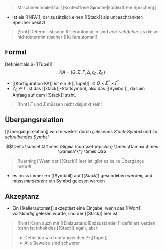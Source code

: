 > Maschinenmodell für [[Kontextfreie Sprache|kontextfreie Sprachen]]

- ist ein [[NFA]], der zusätzlich einen [[Stack]] als unbeschränkten Speicher besitzt

> [!hint] Deterministische Kellerautomaten sind _echt schächer_ als dieser nichtdeterministischer [[Kellerautomat]].



## Formal
Definiert als $6$-[[Tupel]]
$$KA = (G, \Sigma, \Gamma, \Delta, q_{0}, Z_{0})$$
- [[Konfiguration KA]] ist ein 3-[[Tupel]] $\subset Q \times \Sigma^{*} \times \Gamma^{*}$ 
- $Z_{0} \in \Gamma$ ist das [[Stack]]-Startsymbol, also das [[Symbol]], das am Anfang auf dem [[Stack]] steht.

> [!hint] $\Gamma$ und $\Sigma$ müssen nicht disjunkt sein! 
## Übergangsrelation
[[Übergangsrelation]] wird erweitert durch  _gelesenes Stack-Symbol_ und _zu schreibendes Symbol_

$$\Delta \subset Q \times \Sigma \cup \set{\epsilon} \times \Gamma \times \Gamma^{*} \times Q$$

> [!warning] Wenn der [[Stack]] leer ist, gibt es keine Übergänge mehr!!!

- es muss immer ein [[Symbol]] auf [[Stack]] geschrieben werden, und muss _mindestens_ ein Symbol gelesen werden
## Akzeptanz
- Ein [[Kellerautomat]] akzeptiert eine Eingabe, wenn das [[Wort]] _vollständig_ gelesen wurde, und der [[Stack]] leer ist

> [!hint] Kann auch mit [[Endzustand|Endzuständen]] definiert werden (dann ist Inhalt des [[Stack]] egal), aber:
> - Definition wird umfangreicher $7$-[[Tupel]]
> - Alle Beweise sind schwerer



